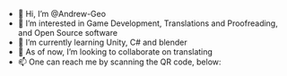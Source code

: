 - 👋 Hi, I’m @Andrew-Geo
- 👀 I’m interested in Game Development, Translations and Proofreading, and Open Source software
- 🌱 I’m currently learning Unity, C# and blender
- 💞️ As of now, I’m looking to collaborate on translating
- 📫 One can reach me by scanning the QR code, below:

